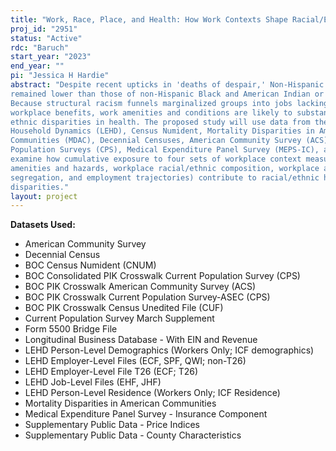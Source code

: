 ```yaml
---
title: "Work, Race, Place, and Health: How Work Contexts Shape Racial/Ethnic Disparities in Mortality"
proj_id: "2951"
status: "Active"
rdc: "Baruch"
start_year: "2023"
end_year: ""
pi: "Jessica H Hardie"
abstract: "Despite recent upticks in 'deaths of despair,' Non-Hispanic White mortality rates have
remained lower than those of non-Hispanic Black and American Indian or Alaska Native.
Because structural racism funnels marginalized groups into jobs lacking health-promoting
workplace benefits, work amenities and conditions are likely to substantially contribute to racial/
ethnic disparities in health. The proposed study will use data from the Longitudinal Employer-
Household Dynamics (LEHD), Census Numident, Mortality Disparities in American
Communities (MDAC), Decennial Censuses, American Community Survey (ACS), Current
Population Surveys (CPS), Medical Expenditure Panel Survey (MEPS-IC), and O*NET to
examine how cumulative exposure to four sets of workplace context measures (job
amenities and hazards, workplace racial/ethnic composition, workplace area racial
segregation, and employment trajectories) contribute to racial/ethnic health and mortality
disparities."
layout: project
---
```


**Datasets Used:**

  - American Community Survey 
  - Decennial Census 
  - BOC Census Numident (CNUM) 
  - BOC Consolidated PIK Crosswalk Current Population Survey (CPS) 
  - BOC PIK Crosswalk American Community Survey (ACS) 
  - BOC PIK Crosswalk Current Population Survey-ASEC (CPS) 
  - BOC PIK Crosswalk Census Unedited File (CUF) 
  - Current Population Survey March Supplement 
  - Form 5500 Bridge File 
  - Longitudinal Business Database - With EIN and Revenue 
  - LEHD Person-Level Demographics (Workers Only; ICF demographics) 
  - LEHD Employer-Level Files (ECF, SPF, QWI; non-T26) 
  - LEHD Employer-Level File T26 (ECF; T26) 
  - LEHD Job-Level Files (EHF, JHF) 
  - LEHD Person-Level Residence (Workers Only; ICF Residence) 
  - Mortality Disparities in American Communities 
  - Medical Expenditure Panel Survey - Insurance Component 
  - Supplementary Public Data - Price Indices 
  - Supplementary Public Data - County Characteristics 

